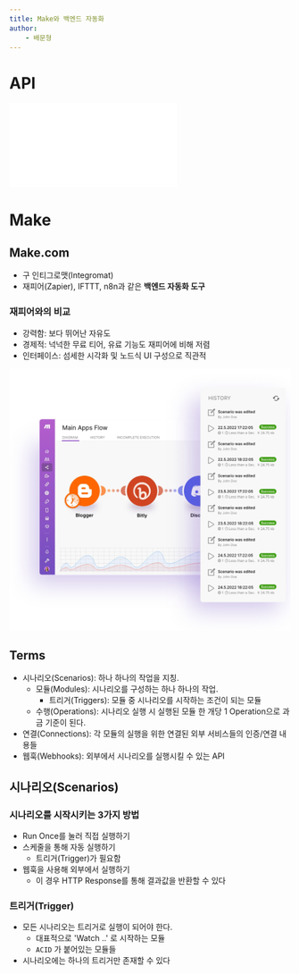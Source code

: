 ```yaml
---
title: Make와 백엔드 자동화
author:
	- 배문형
---
```


# API

![API](../Topics/API.md)

# Make

## Make.com

- 구 인티그로맷(Integromat)
- 재피어(Zapier), IFTTT, n8n과 같은 **백엔드 자동화 도구**

### 재피어와의 비교

- 강력함: 보다 뛰어난 자유도
- 경제적: 넉넉한 무료 티어, 유료 기능도 재피어에 비해 저렴
- 인터페이스: 섬세한 시각화 및 노드식 UI 구성으로 직관적

![](attachments/make-intro.png)

## Terms

- 시나리오(Scenarios): 하나 하나의 작업을 지칭.
	- 모듈(Modules): 시나리오를 구성하는 하나 하나의 작업.
		- 트리거(Triggers): 모듈 중 시나리오를 시작하는 조건이 되는 모듈
	- 수행(Operations): 시나리오 실행 시 실행된 모듈 한 개당 1 Operation으로 과금 기준이 된다.
- 연결(Connections): 각 모듈의 실행을 위한 연결된 외부 서비스들의 인증/연결 내용들
- 웹훅(Webhooks): 외부에서 시나리오를 실행시킬 수 있는 API

## 시나리오(Scenarios)

### 시나리오를 시작시키는 3가지 방법

- Run Once를 눌러 직접 실행하기
- 스케줄을 통해 자동 실행하기
	- 트리거(Trigger)가 필요함
- 웹훅을 사용해 외부에서 실행하기
	- 이 경우 HTTP Response를 통해 결과값을 반환할 수 있다

### 트리거(Trigger)

- 모든 시나리오는 트리거로 실행이 되어야 한다. 
	- 대표적으로 'Watch ..' 로 시작하는 모듈
	- `ACID` 가 붙어있는 모듈들
- 시나리오에는 하나의 트리거만 존재할 수 있다

